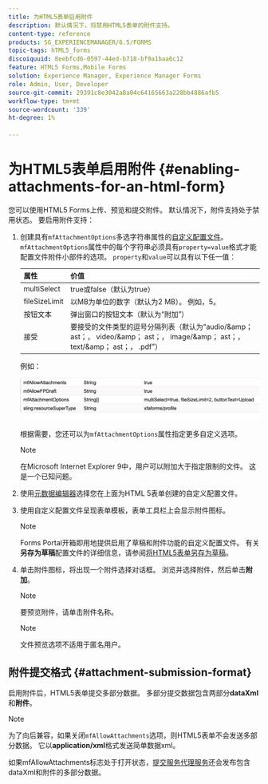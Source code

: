 ```yaml
---
title: 为HTML5表单启用附件
description: 默认情况下，将禁用HTML5表单的附件支持。
content-type: reference
products: SG_EXPERIENCEMANAGER/6.5/FORMS
topic-tags: hTML5_forms
discoiquuid: 8eebfcd6-0597-44ed-b718-bf9a1baa6c12
feature: HTML5 Forms,Mobile Forms
solution: Experience Manager, Experience Manager Forms
role: Admin, User, Developer
source-git-commit: 29391c8e3042a8a04c64165663a228bb4886afb5
workflow-type: tm+mt
source-wordcount: '339'
ht-degree: 1%

---
```


# 为HTML5表单启用附件 {#enabling-attachments-for-an-html-form}

您可以使用HTML5 Forms上传、预览和提交附件。 默认情况下，附件支持处于禁用状态。 要启用附件支持：

1. 创建具有`mfAttachmentOptions`多选字符串属性的[自定义配置文件](/help/forms/using/custom-profile.md)。 `mfAttachmentOptions`属性中的每个字符串必须具有`property=value`格式才能配置文件附件小部件的选项。 `property`和`value`可以具有以下任一值：

   | 属性 | 价值 |
   |--- |---|
   | multiSelect | true或false（默认为true） |
   | fileSizeLimit | 以MB为单位的数字（默认为2 MB）。 例如，5。 |
   | 按钮文本 | 弹出窗口的按钮文本（默认为“附加”） |
   | 接受 | 要接受的文件类型的逗号分隔列表（默认为“audio/&amp;amp； ast；， video/&amp;amp； ast；， image/&amp;amp； ast；， text/&amp;amp； ast；， .pdf”） |

   例如：

   ![配置选项](assets/mfAttachmentOptions.png)

   根据需要，您还可以为`mfAttachmentOptions`属性指定更多自定义选项。

   >[!NOTE]
   >
   >在Microsoft Internet Explorer 9中，用户可以附加大于指定限制的文件。 这是一个已知问题。

1. 使用[元数据编辑器](/help/forms/using/manage-form-metadata.md)选择您在上面为HTML 5表单创建的自定义配置文件。
1. 使用自定义配置文件呈现表单模板，表单工具栏上会显示附件图标。

   >[!NOTE]
   >
   >Forms Portal开箱即用地提供启用了草稿和附件功能的自定义配置文件。 有关&#x200B;**另存为草稿**&#x200B;配置文件的详细信息，请参阅[将HTML5表单另存为草稿](/help/forms/using/saving-html5-form-draft.md)。

1. 单击附件图标，将出现一个附件选择对话框。 浏览并选择附件，然后单击&#x200B;**附加**。

   >[!NOTE]
   >
   >要预览附件，请单击附件名称。

   >[!NOTE]
   >
   >文件预览选项不适用于匿名用户。

## 附件提交格式 {#attachment-submission-format}

启用附件后，HTML5表单提交多部分数据。 多部分提交数据包含两部分&#x200B;**dataXml**&#x200B;和&#x200B;**附件**。

>[!NOTE]
>
>为了向后兼容，如果关闭`mfAllowAttachments`选项，则HTML5表单不会发送多部分数据。 它以&#x200B;**application/xml**&#x200B;格式发送简单数据xml。

如果mfAllowAttachments标志处于打开状态，[提交服务代理服务](/help/forms/using/service-proxy.md)还会发布包含dataXml和附件的多部分数据。
